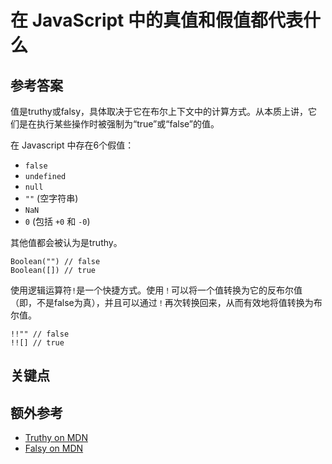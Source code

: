 # 在 JavaScript 中的真值和假值都代表什么

## 参考答案

值是truthy或falsy，具体取决于它在布尔上下文中的计算方式。从本质上讲，它们是在执行某些操作时被强制为“true”或“false”的值。

在 Javascript 中存在6个假值：

* `false`
* `undefined`
* `null`
* `""` (空字符串)
* `NaN`
* `0` (包括 `+0` 和 `-0`)

其他值都会被认为是truthy。

```es6
Boolean("") // false
Boolean([]) // true
```

使用逻辑运算符`!`是一个快捷方式。使用`！`可以将一个值转换为它的反布尔值（即，不是false为真），并且可以通过`！`再次转换回来，从而有效地将值转换为布尔值。

```es6
!!"" // false
!![] // true
```

## 关键点

## 额外参考

* [Truthy on MDN](https://developer.mozilla.org/en/docs/Glossary/Truthy)
* [Falsy on MDN](https://developer.mozilla.org/en-US/docs/Glossary/Falsy)

<!-- tags: (javascript) -->

